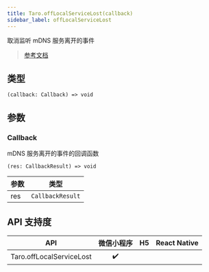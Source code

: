 ```yaml
---
title: Taro.offLocalServiceLost(callback)
sidebar_label: offLocalServiceLost
---
```


取消监听 mDNS 服务离开的事件

> [参考文档](https://developers.weixin.qq.com/miniprogram/dev/api/network/mdns/wx.offLocalServiceLost.html)

## 类型

```tsx
(callback: Callback) => void
```

## 参数

### Callback

mDNS 服务离开的事件的回调函数

```tsx
(res: CallbackResult) => void
```

<table>
  <thead>
    <tr>
      <th>参数</th>
      <th>类型</th>
    </tr>
  </thead>
  <tbody>
    <tr>
      <td>res</td>
      <td><code>CallbackResult</code></td>
    </tr>
  </tbody>
</table>

## API 支持度

|           API            | 微信小程序 | H5 | React Native |
|:------------------------:|:-----:|:--:|:------------:|
| Taro.offLocalServiceLost |  ✔️   |    |              |
